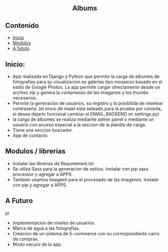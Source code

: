 <h2 align="center">Albums</h2>

## Contenido

- [Inicio](#inicio)
- [Modulos](#librerias)
- [A fututo](#A_futuro)

## Inicio:

- App realizada en Django y Python que permite la carga de albumes de fotografias para su visualizacion es galerias tipo mosaicos basado en el estilo de Google Photos.
  La app permite cargar directamente desde un archivo zip y genera la compresion de las imaganes y los thumbs necesarios.
- Permite la generacion de usuarios, su registro y la posibilida de resetear contraseña. (el envio de maail esta seteado para la prueba por consola, si desea dejarlo funcional cambiar el EMAIL_BACKEND en settings.py)
- la carga de albumes se realiza mediante admin panel o mediante un usuario con acceso especial a la seccion de la planilla de carga.
- Tiene una seccion buscador.
- App de contacto.

## Modulos / librerias

- Instalar las librerias de Requirement.txt
- Se utliza Sass para la generacion de estilos. Instalar con pip sass processor y agregar a APPS.
- Tambien usamos Imagekit para el procesado de las imagenes. Instalar con pip y agregar a APPS.

## A Futuro

pr

- Implementacion de niveles de usuarios.
- Marca de agua a las fotografias.
- Creacion de un sistema de E-commerce con su correspondiente carro de compras.
- Modo oscuro de la app.
